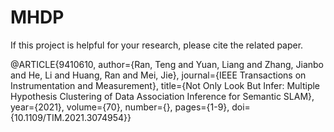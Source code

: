 # MHDP

If this project is helpful for your research, please cite the related paper.

@ARTICLE{9410610,
  author={Ran, Teng and Yuan, Liang and Zhang, Jianbo and He, Li and Huang, Ran and Mei, Jie},
  journal={IEEE Transactions on Instrumentation and Measurement}, 
  title={Not Only Look But Infer: Multiple Hypothesis Clustering of Data Association Inference for Semantic SLAM}, 
  year={2021},
  volume={70},
  number={},
  pages={1-9},
  doi={10.1109/TIM.2021.3074954}}
